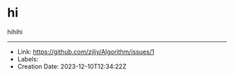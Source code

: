 # hi

hihihi

---

* Link: https://github.com/zjljy/Algorithm/issues/1
* Labels: 
* Creation Date: 2023-12-10T12:34:22Z
